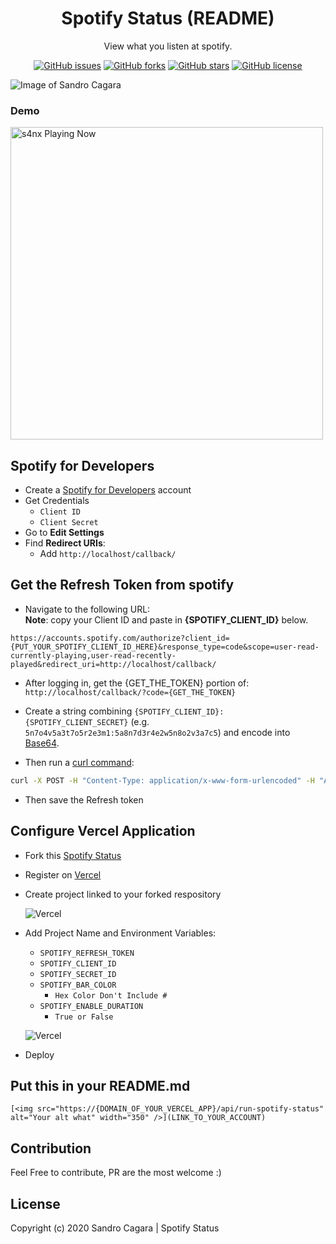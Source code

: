<h1 align="center">Spotify Status (README)</h1>
<p align="center">View what you listen at spotify.</p>

<p align="center">
   <a href="https://github.com/sndrjhlncgr/README-Spotify-Status/issues"><img alt="GitHub issues" src="https://img.shields.io/github/issues/sndrjhlncgr/README-Spotify-Status"></a>
   <a href="https://github.com/sndrjhlncgr/README-Spotify-Status/network"><img alt="GitHub forks" src="https://img.shields.io/github/forks/sndrjhlncgr/README-Spotify-Status"></a>
   <a href="https://github.com/sndrjhlncgr/README-Spotify-Status/stargazers"><img alt="GitHub stars" src="https://img.shields.io/github/stars/sndrjhlncgr/README-Spotify-Status"></a>
   <a href="https://github.com/sndrjhlncgr/README-Spotify-Status/blob/master/LICENSE"><img alt="GitHub license" src="https://img.shields.io/github/license/sndrjhlncgr/README-Spotify-Status"></a>
<p align="center">

![Image of Sandro Cagara](https://i.ibb.co/Tmjxnhs/README-Spotify-Status-v2.jpg)
<p align="center">
   <h3>Demo</h3>
   <img src="https://spotify-status.vercel.app/api/run-spotify-status" alt="s4nx Playing Now" width="500" />
<p align="center">

Spotify for Developers
-----

* Create a [Spotify for Developers](https://developer.spotify.com/dashboard/applications) account
* Get Credentials
    * `Client ID`
    * `Client Secret`
* Go to **Edit Settings**
* Find **Redirect URIs**:
    * Add `http://localhost/callback/`

Get the Refresh Token from spotify
-----

* Navigate to the following URL:
  <br/>
  **Note**: copy your Client ID and paste in **{SPOTIFY_CLIENT_ID}** below.

```
https://accounts.spotify.com/authorize?client_id={PUT_YOUR_SPOTIFY_CLIENT_ID_HERE}&response_type=code&scope=user-read-currently-playing,user-read-recently-played&redirect_uri=http://localhost/callback/
```

* After logging in, get the {GET_THE_TOKEN} portion of: `http://localhost/callback/?code={GET_THE_TOKEN}`

* Create a string combining `{SPOTIFY_CLIENT_ID}:{SPOTIFY_CLIENT_SECRET}` (e.g. `5n7o4v5a3t7o5r2e3m1:5a8n7d3r4e2w5n8o2v3a7c5`) and encode into [Base64](https://www.base64encode.org/).

* Then run a [curl command](https://reqbin.com/curl):
```sh
curl -X POST -H "Content-Type: application/x-www-form-urlencoded" -H "Authorization: Basic {YOUR_BASE64}" -d "grant_type=authorization_code&redirect_uri=http://localhost/callback/&code={YOUR_TOKEN}" https://accounts.spotify.com/api/token
```

* Then save the Refresh token

Configure Vercel Application
------
* Fork this [Spotify Status](https://github.com/sndrjhlncgr/Spotify-Status)

* Register on [Vercel](https://vercel.com/)

* Create project linked to your forked respository
  
  ![Vercel](https://i.ibb.co/sHhywHD/dasddas.jpg)

* Add Project Name and Environment Variables:
  - `SPOTIFY_REFRESH_TOKEN`
  - `SPOTIFY_CLIENT_ID`
  - `SPOTIFY_SECRET_ID`
  - `SPOTIFY_BAR_COLOR` 
     - `Hex Color Don't Include #`
  - `SPOTIFY_ENABLE_DURATION`
     - `True or False`
        
  ![Vercel](https://i.ibb.co/vv5z4yP/Untitled.png)
  
 * Deploy

Put this in your README.md
------
``` 
[<img src="https://{DOMAIN_OF_YOUR_VERCEL_APP}/api/run-spotify-status" alt="Your alt what" width="350" />](LINK_TO_YOUR_ACCOUNT)
```

Contribution
------
Feel Free to contribute, PR are the most welcome :)

License
------
Copyright (c) 2020 Sandro Cagara | Spotify Status
